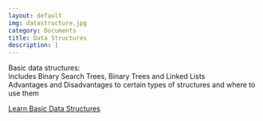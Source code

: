 ```yaml
---
layout: default
img: datastructure.jpg
category: Documents
title: Data Structures
description: |
---
```

  Basic data structures:  
  Includes Binary Search Trees, Binary Trees and Linked Lists    
  Advantages and Disadvantages to certain types of structures and where to use them

  [Learn Basic Data Structures](https://www.datastructures.markinfo.dev/)

